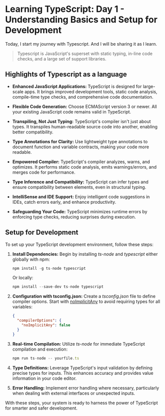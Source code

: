 # Learning TypeScript: Day 1 - Understanding Basics and Setup for Development
Today, I start my journey with Typescript. And I will be sharing it as I learn. 

> Typescript is JavaScript's superset with static typing, in-line code checks, and a large set of support libraries.

## Highlights of Typescript as a language

- **Enhanced JavaScript Applications:** TypeScript is designed for large-scale apps. It brings improved development tools, static code analysis, compile-time type checks, and comprehensive code documentation.

- **Flexible Code Generation:** Choose ECMAScript version 3 or newer. All your existing JavaScript code remains valid in TypeScript.

- **Transpiling, Not Just Typing:** TypeScript's compiler isn't just about types. It transpiles human-readable source code into another, enabling better compatibility.

- **Type Annotations for Clarity:** Use lightweight type annotations to document function and variable contracts, making your code more readable.

- **Empowered Compiler:** TypeScript's compiler analyzes, warns, and optimizes. It performs static code analysis, emits warnings/errors, and merges code for performance.

- **Type Inference and Compatibility:** TypeScript can infer types and ensure compatibility between elements, even in structural typing.

- **IntelliSense and IDE Support:** Enjoy intelligent code suggestions in IDEs, catch errors early, and enhance productivity.

- **Safeguarding Your Code:** TypeScript minimizes runtime errors by enforcing type checks, reducing surprises during execution.

## Setup for Development

To set up your TypeScript development environment, follow these steps:

1. **Install Dependencies:** Begin by installing *ts-node* and *typescript* either globally with npm:

    ```js
    npm install -g ts-node typescript
    ```

    Or locally:

    ```js
    npm install --save-dev ts-node typescript
    ```

2. **Configuration with tsconfig.json:** Create a *tsconfig.json* file to define compiler options. Start with [noImplicitAny](https://www.typescriptlang.org/tsconfig#noImplicitAny) to avoid requiring types for all variables:

    ```json
    {
      "compilerOptions": {
        "noImplicitAny": false
      }
    }
    ```

3. **Real-time Compilation:** Utilize *ts-node* for immediate TypeScript compilation and execution:

    ```js
    npm run ts-node -- yourfile.ts
    ```

4. **Type Definitions:** Leverage TypeScript's input validation by defining precise types for inputs. This enhances accuracy and provides value information in your code editor.

5. **Error Handling:** Implement error handling where necessary, particularly when dealing with external interfaces or unexpected inputs.

With these steps, your system is ready to harness the power of TypeScript for smarter and safer development.




